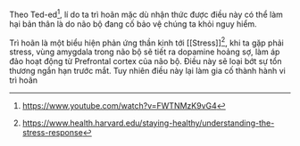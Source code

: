 Theo Ted-ed[^1], lí do ta trì hoãn mặc dù nhận thức được điều này có thể làm hại bản thân là do não bộ đang cố bảo vệ chúng ta khỏi nguy hiểm. 

Trì hoãn là một biểu hiện phản ứng thần kinh tới [[Stress]][^2], khi ta gặp phải stress, vùng amygdala trong não bộ sẽ tiết ra dopamine hoảng sợ, làm áp đảo hoạt động từ Prefrontal cortex của não bộ. Điều này sẽ loại bớt sự tổn thương ngắn hạn trước mắt. Tuy nhiên điều này lại làm gia cố thành hành vi trì hoãn

[^1]: https://www.youtube.com/watch?v=FWTNMzK9vG4
[^2]: https://www.health.harvard.edu/staying-healthy/understanding-the-stress-response

